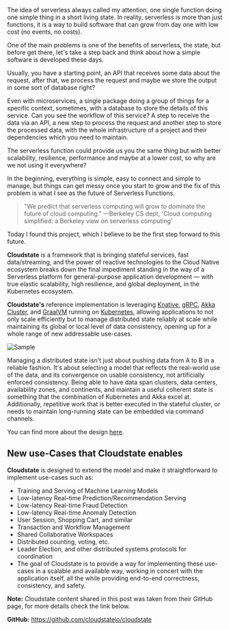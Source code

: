 The idea of serverless always called my attention, one single function doing one simple thing in a short living state. In reality, serverless is more than just functions, it is a way to build software that can grow from day one with low cost (no events, no costs).

One of the main problems is one of the benefits of serverless, the state, but before get there, let's take a step back and think about how a simple software is developed these days.

Usually, you have a starting point, an API that receives some data about the request, after that, we process the request and maybe we store the output in some sort of database right?

Even with microservices, a single package doing a group of things for a specific context, sometimes, with a database to store the details of this service. Can you see the workflow of this service? A step to receive the data via an API, a new step to process the request and another step to store the processed data, with the whole infrastructure of a project and their dependencies which you need to maintain.

The serverless function could provide us you the same thing but with better scalability, resilience, performance and maybe at a lower cost, so why are we not using it everywhere?

In the beginning, everything is simple, easy to connect and simple to manage, but things can get messy once you start to grow and the fix of this problem is what I see as the future of Serverless Functions.

> "We predict that serverless computing will grow to dominate the future of cloud computing."
> —Berkeley CS dept, 'Cloud computing simplified: a Berkeley view on serverless computing'

Today I found this project, which I believe to be the first step forward to this future.

**Cloudstate** is a framework that is bringing stateful services, fast data/streaming, and the power of reactive technologies to the Cloud Native ecosystem breaks down the final impediment standing in the way of a Serverless platform for general-purpose application development — with true elastic scalability, high resilience, and global deployment, in the Kubernetes ecosystem.

**Cloudstate's** reference implementation is leveraging [Knative](https://cloud.google.com/knative/), [gRPC](https://grpc.io/), [Akka Cluster](https://doc.akka.io/docs/akka/current/index-cluster.html), and [GraalVM](https://www.graalvm.org/) running on [Kubernetes](https://kubernetes.io/), allowing applications to not only scale efficiently but to manage distributed state reliably at scale while maintaining its global or local level of data consistency, opening up for a whole range of new addressable use-cases.

![Sample](/images/d/b6ccbc7baca53204d810df5a52416a28)

Managing a distributed state isn't just about pushing data from A to B in a reliable fashion. It's about selecting a model that reflects the real-world use of the data, and its convergence on usable consistency, not artificially enforced consistency. Being able to have data span clusters, data centers, availability zones, and continents, and maintain a useful coherent state is something that the combination of Kubernetes and Akka excel at. Additionally, repetitive work that is better executed in the stateful cluster, or needs to maintain long-running state can be embedded via command channels.

You can find more about the design [here](https://github.com/cloudstateio/cloudstate#design-and-architecture).

## New use-Cases that Cloudstate enables

**Cloudstate** is designed to extend the model and make it straightforward to implement use-cases such as:

- Training and Serving of Machine Learning Models
- Low-latency Real-time Prediction/Recommendation Serving
- Low-latency Real-time Fraud Detection
- Low-latency Real-time Anomaly Detection
- User Session, Shopping Cart, and similar
- Transaction and Workflow Management
- Shared Collaborative Workspaces
- Distributed counting, voting, etc.
- Leader Election, and other distributed systems protocols for coordination
- The goal of Cloudstate is to provide a way for implementing these use-cases in a scalable and available way, working in concert with the application itself, all the while providing end-to-end correctness, consistency, and safety.

**Note:** Cloudstate content shared in this post was taken from their GitHub page, for more details check the link below.

**GitHub:** https://github.com/cloudstateio/cloudstate
